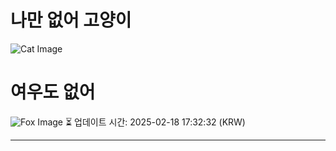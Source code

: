 
# 나만 없어 고양이

![Cat Image](https://cdn2.thecatapi.com/images/mnD88Lsjd.jpg)

# 여우도 없어
![Fox Image](https://randomfox.ca/images/7.jpg)
⏳ 업데이트 시간: 2025-02-18 17:32:32 (KRW)

---
